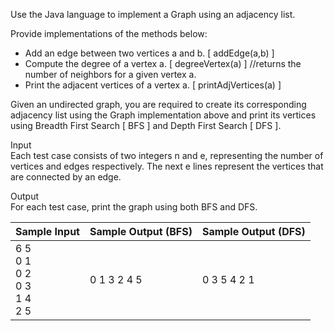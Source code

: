 Use the Java language to implement a Graph using an adjacency list.

Provide implementations of the methods below:
  * Add an edge between two vertices a and b. [ addEdge(a,b) ]
  * Compute the degree of a vertex a. [ degreeVertex(a) ] //returns the number of neighbors for a given vertex a.
  * Print the adjacent vertices of a vertex a. [ printAdjVertices(a) ]

Given an undirected graph, you are required to create its corresponding adjacency list using the
Graph implementation above and print its vertices using Breadth First Search [ BFS ] and Depth
First Search [ DFS ].

Input \
Each test case consists of two integers n and e, representing the number of vertices and edges
respectively. The next e lines represent the vertices that are connected by an edge.

Output \
For each test case, print the graph using both BFS and DFS.

| Sample Input | Sample Output (BFS) | Sample Output (DFS) |
| --- | --- | --- |
| 6 5 <br /> 0 1 <br /> 0 2 <br /> 0 3 <br /> 1 4 <br /> 2 5 | 0 1 3 2 4 5 | 0 3 5 4 2 1 |
